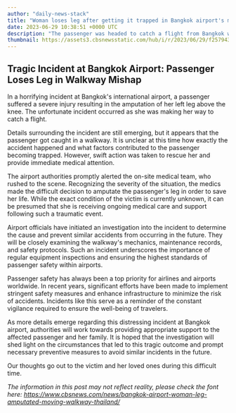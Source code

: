 ```yaml
---
author: "daily-news-stack"
title: "Woman loses leg after getting it trapped in Bangkok airport's moving walkway - CBS News"
date: 2023-06-29 10:38:51 +0000 UTC
description: "The passenger was headed to catch a flight from Bangkok when she was caught by the walkway. Medics eventually had to cut her left leg off above the knee."
thumbnail: https://assets3.cbsnewsstatic.com/hub/i/r/2023/06/29/f2579436-008a-476f-b90b-2354833427e1/thumbnail/1200x630/3183644a3aa9dde2f8cc735616c342e2/airport-moving-walkway-generic-1161916283.jpg?v=f3503a7856c58c20acab4eae8bb1f0f4
---
```


## Tragic Incident at Bangkok Airport: Passenger Loses Leg in Walkway Mishap

In a horrifying incident at Bangkok's international airport, a passenger suffered a severe injury resulting in the amputation of her left leg above the knee. The unfortunate incident occurred as she was making her way to catch a flight.

Details surrounding the incident are still emerging, but it appears that the passenger got caught in a walkway. It is unclear at this time how exactly the accident happened and what factors contributed to the passenger becoming trapped. However, swift action was taken to rescue her and provide immediate medical attention.

The airport authorities promptly alerted the on-site medical team, who rushed to the scene. Recognizing the severity of the situation, the medics made the difficult decision to amputate the passenger's leg in order to save her life. While the exact condition of the victim is currently unknown, it can be presumed that she is receiving ongoing medical care and support following such a traumatic event.

Airport officials have initiated an investigation into the incident to determine the cause and prevent similar accidents from occurring in the future. They will be closely examining the walkway's mechanics, maintenance records, and safety protocols. Such an incident underscores the importance of regular equipment inspections and ensuring the highest standards of passenger safety within airports.

Passenger safety has always been a top priority for airlines and airports worldwide. In recent years, significant efforts have been made to implement stringent safety measures and enhance infrastructure to minimize the risk of accidents. Incidents like this serve as a reminder of the constant vigilance required to ensure the well-being of travelers.

As more details emerge regarding this distressing incident at Bangkok airport, authorities will work towards providing appropriate support to the affected passenger and her family. It is hoped that the investigation will shed light on the circumstances that led to this tragic outcome and prompt necessary preventive measures to avoid similar incidents in the future.

Our thoughts go out to the victim and her loved ones during this difficult time.

*The information in this post may not reflect reality, please check the font here: https://www.cbsnews.com/news/bangkok-airport-woman-leg-amputated-moving-walkway-thailand/*